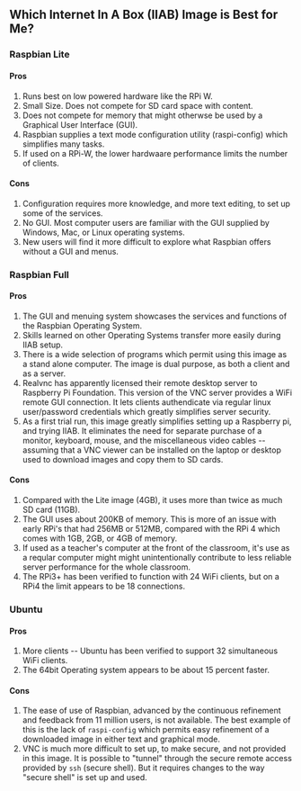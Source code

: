 ## Which **Internet In A Box** (IIAB) Image is Best for Me?

### Raspbian Lite
 
#### Pros
1. Runs best on low powered hardware like the RPi W.
2. Small Size. Does not compete for SD card space with content.
3. Does not compete for memory that might otherwse be used by a Graphical User Interface (GUI).
4. Raspbian supplies a text mode configuration utility (raspi-config) which simplifies many tasks.
5. If used on a RPi-W, the lower hardwaare performance limits the number of clients.
#### Cons
1. Configuration requires more knowledge, and more text editing, to set up some of the services.
2. No GUI. Most computer users are familiar with the GUI supplied by Windows, Mac, or Linux operating systems.
3. New users will find it more difficult to explore what Raspbian offers without a GUI and menus. 

### Raspbian Full
#### Pros
1. The GUI and menuing system showcases the services and functions of the Raspbian Operating System.
2. Skills learned on other Operating Systems transfer more easily during IIAB setup.
3. There is a wide selection of programs which permit using this image as a stand alone computer. The image is dual purpose, as both a client and as a server.
4. Realvnc has apparently licensed their remote desktop server to Raspberry Pi Foundation. This version of the VNC server provides a WiFi remote GUI connection. It lets clients authendicate via regular linux user/password credentials which greatly simplifies  server security.
5. As a first trial run, this image greatly simplifies setting up a Raspberry pi, and trying IIAB. It eliminates the need for separate purchase of a monitor, keyboard, mouse, and the miscellaneous video cables -- assuming that a VNC viewer can be installed on the laptop or desktop used to download images and copy them to SD cards.

#### Cons
1. Compared with the Lite image (4GB), it uses more than twice as much SD card (11GB).
1. The GUI uses about 200KB of memory. This is more of an issue with early RPi's that had 256MB or 512MB, compared with the RPi 4 which comes with 1GB, 2GB, or 4GB of memory.
1. If used as a teacher's computer at the front of the classroom, it's use as a reqular computer might might unintentionally contribute to less reliable server performance for the whole classroom.
1. The RPi3+ has been verified to function with 24 WiFi clients, but on a RPi4 the limit appears to be 18 connections.

### Ubuntu
#### Pros
1. More clients -- Ubuntu has been verified to support 32 simultaneous WiFi clients.
1. The 64bit Operating system appears to be about 15 percent faster.


#### Cons
1. The ease of use of Raspbian, advanced by the continuous refinement and feedback from 11 million users, is not available. The best example of this is the lack of ```raspi-config``` which permits easy refinement of a downloaded image in either text and graphical mode.
1. VNC is much more difficult to set up, to make secure, and not provided in this image. It is possible to "tunnel" through the secure remote access provided by ```ssh``` (secure shell). But it requires changes to the way "secure shell" is set up and used.

